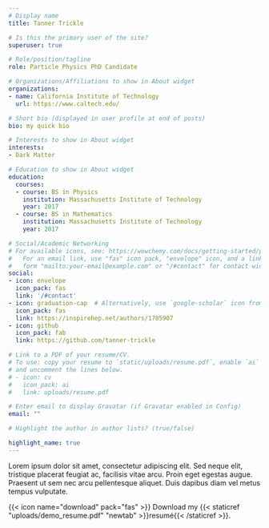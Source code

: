 ```yaml
---
# Display name
title: Tanner Trickle

# Is this the primary user of the site?
superuser: true

# Role/position/tagline
role: Particle Physics PhD Candidate

# Organizations/Affiliations to show in About widget
organizations:
- name: California Institute of Technology
  url: https://www.caltech.edu/

# Short bio (displayed in user profile at end of posts)
bio: my quick bio

# Interests to show in About widget
interests:
- Dark Matter

# Education to show in About widget
education:
  courses:
  - course: BS in Physics
    institution: Massachusetts Institute of Technology
    year: 2017
  - course: BS in Mathematics
    institution: Massachusetts Institute of Technology
    year: 2017

# Social/Academic Networking
# For available icons, see: https://wowchemy.com/docs/getting-started/page-builder/#icons
#   For an email link, use "fas" icon pack, "envelope" icon, and a link in the
#   form "mailto:your-email@example.com" or "/#contact" for contact widget.
social:
- icon: envelope
  icon_pack: fas
  link: '/#contact'
- icon: graduation-cap  # Alternatively, use `google-scholar` icon from `ai` icon pack
  icon_pack: fas
  link: https://inspirehep.net/authors/1785907
- icon: github
  icon_pack: fab
  link: https://github.com/tanner-trickle

# Link to a PDF of your resume/CV.
# To use: copy your resume to `static/uploads/resume.pdf`, enable `ai` icons in `params.toml`, 
# and uncomment the lines below.
# - icon: cv
#   icon_pack: ai
#   link: uploads/resume.pdf

# Enter email to display Gravatar (if Gravatar enabled in Config)
email: ""

# Highlight the author in author lists? (true/false)

highlight_name: true
---
```


Lorem ipsum dolor sit amet, consectetur adipiscing elit. Sed neque elit, tristique placerat feugiat ac, facilisis vitae arcu. Proin eget egestas augue. Praesent ut sem nec arcu pellentesque aliquet. Duis dapibus diam vel metus tempus vulputate.

{{< icon name="download" pack="fas" >}} Download my {{< staticref "uploads/demo_resume.pdf" "newtab" >}}resumé{{< /staticref >}}.

